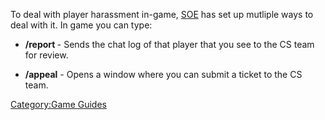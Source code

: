 To deal with player harassment in-game, [SOE](SOE "wikilink") has set up
mutliple ways to deal with it. In game you can type:

-   **/report <playername>** - Sends the chat log of that player that
    you see to the CS team for review.

<!-- -->

-   **/appeal** - Opens a window where you can submit a ticket to the CS
    team.

[Category:Game Guides](Category:Game_Guides "wikilink")
